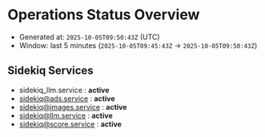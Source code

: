 # Operations Status Overview

- Generated at: `2025-10-05T09:50:43Z` (UTC)
- Window: last 5 minutes (`2025-10-05T09:45:43Z` → `2025-10-05T09:50:43Z`)

## Sidekiq Services
- sidekiq_llm.service : **active**
- sidekiq@ads.service : **active**
- sidekiq@images.service : **active**
- sidekiq@llm.service : **active**
- sidekiq@score.service : **active**

